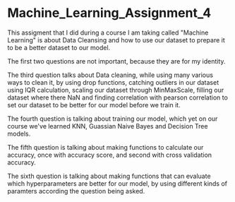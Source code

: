 # Machine_Learning_Assignment_4
This assigment that I did during a course I am taking called "Machine Learning" is about Data Cleansing and how to use our dataset to prepare it to be a better dataset to our model.

The first two questions are not important, because they are for my identity.

The third question talks about Data cleaning, while using many various ways to clean it, by using drop functions, catching outliers in our dataset using IQR calculation, scaling our dataset through MinMaxScale, filling our dataset where there NaN and finding correlation with pearson correlation to set our dataset to be better for our model before we train it.

The fourth question is talking about training our model, which yet on our course we've learned KNN, Guassian Naive Bayes and Decision Tree models.

The fifth question is talking about making functions to calculate our accuracy, once with accuracy score, and second with cross validation accuracy.

The sixth question is talking about making functions that can evaluate which hyperparameters are better for our model, by using different kinds of paramters according the question being asked.
